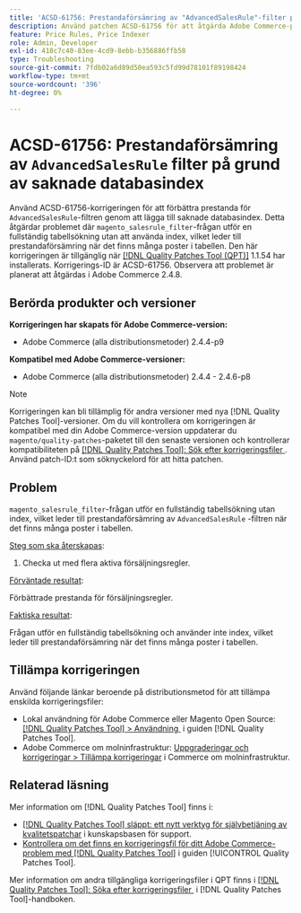 ```yaml
---
title: 'ACSD-61756: Prestandaförsämring av "AdvancedSalesRule"-filter på grund av saknade databasindex'
description: Använd patchen ACSD-61756 för att åtgärda Adobe Commerce-problemet där frågan "magento_salesrule_filter" utför en fullständig tabellsökning utan index, vilket leder till sämre prestanda vid hantering av stora mängder poster. Den här korrigeringen förbättrar prestandan genom att lägga till de saknade databasindexen för "AdvancedSalesRule"-filter.
feature: Price Rules, Price Indexer
role: Admin, Developer
exl-id: 418c7c40-83ee-4cd9-8ebb-b356886ffb58
type: Troubleshooting
source-git-commit: 7fdb02a6d89d50ea593c5fd99d78101f89198424
workflow-type: tm+mt
source-wordcount: '396'
ht-degree: 0%

---
```


# ACSD-61756: Prestandaförsämring av `AdvancedSalesRule` filter på grund av saknade databasindex

Använd ACSD-61756-korrigeringen för att förbättra prestanda för `AdvancedSalesRule`-filtren genom att lägga till saknade databasindex. Detta åtgärdar problemet där `magento_salesrule_filter`-frågan utför en fullständig tabellsökning utan att använda index, vilket leder till prestandaförsämring när det finns många poster i tabellen. Den här korrigeringen är tillgänglig när [[!DNL Quality Patches Tool (QPT)]](https://experienceleague.adobe.com/sv/docs/commerce-operations/tools/quality-patches-tool/quality-patches-tool-to-self-serve-quality-patches) 1.1.54 har installerats. Korrigerings-ID är ACSD-61756. Observera att problemet är planerat att åtgärdas i Adobe Commerce 2.4.8.

## Berörda produkter och versioner

**Korrigeringen har skapats för Adobe Commerce-version:**

* Adobe Commerce (alla distributionsmetoder) 2.4.4-p9

**Kompatibel med Adobe Commerce-versioner:**

* Adobe Commerce (alla distributionsmetoder) 2.4.4 - 2.4.6-p8

>[!NOTE]
>
>Korrigeringen kan bli tillämplig för andra versioner med nya [!DNL Quality Patches Tool]-versioner. Om du vill kontrollera om korrigeringen är kompatibel med din Adobe Commerce-version uppdaterar du `magento/quality-patches`-paketet till den senaste versionen och kontrollerar kompatibiliteten på [[!DNL Quality Patches Tool]: Sök efter korrigeringsfiler &#x200B;](https://experienceleague.adobe.com/tools/commerce-quality-patches/index.html?lang=sv-SE). Använd patch-ID:t som söknyckelord för att hitta patchen.

## Problem

`magento_salesrule_filter`-frågan utför en fullständig tabellsökning utan index, vilket leder till prestandaförsämring av `AdvancedSalesRule` -filtren när det finns många poster i tabellen.

<u>Steg som ska återskapas</u>:

1. Checka ut med flera aktiva försäljningsregler.

<u>Förväntade resultat</u>:

Förbättrade prestanda för försäljningsregler.

<u>Faktiska resultat</u>:

Frågan utför en fullständig tabellsökning och använder inte index, vilket leder till prestandaförsämring när det finns många poster i tabellen.

## Tillämpa korrigeringen

Använd följande länkar beroende på distributionsmetod för att tillämpa enskilda korrigeringsfiler:

* Lokal användning för Adobe Commerce eller Magento Open Source: [[!DNL Quality Patches Tool] > Användning &#x200B;](/help/tools/quality-patches-tool/usage.md) i guiden [!DNL Quality Patches Tool].
* Adobe Commerce om molninfrastruktur: [Uppgraderingar och korrigeringar > Tillämpa korrigeringar](https://experienceleague.adobe.com/docs/commerce-cloud-service/user-guide/develop/upgrade/apply-patches.html?lang=sv-SE) i Commerce om molninfrastruktur.

## Relaterad läsning

Mer information om [!DNL Quality Patches Tool] finns i:

* [[!DNL Quality Patches Tool] släppt: ett nytt verktyg för självbetjäning av kvalitetspatchar](https://experienceleague.adobe.com/sv/docs/commerce-operations/tools/quality-patches-tool/quality-patches-tool-to-self-serve-quality-patches) i kunskapsbasen för support.
* [Kontrollera om det finns en korrigeringsfil för ditt Adobe Commerce-problem med  [!DNL Quality Patches Tool]](/help/tools/quality-patches-tool/patches-available-in-qpt/check-patch-for-magento-issue-with-magento-quality-patches.md) i guiden [!UICONTROL Quality Patches Tool].

Mer information om andra tillgängliga korrigeringsfiler i QPT finns i [[!DNL Quality Patches Tool]: Söka efter korrigeringsfiler &#x200B;](https://experienceleague.adobe.com/tools/commerce-quality-patches/index.html?lang=sv-SE) i [!DNL Quality Patches Tool]-handboken.

